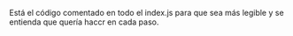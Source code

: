Está el código comentado en todo el index.js para que sea más legible y se entienda que quería haccr en cada paso.

